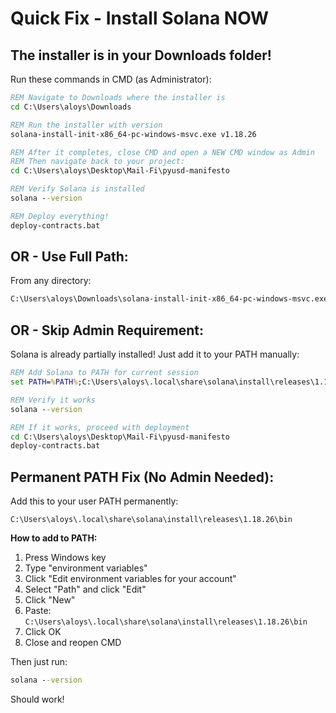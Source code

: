 # Quick Fix - Install Solana NOW

## The installer is in your Downloads folder!

Run these commands in CMD (as Administrator):

```cmd
REM Navigate to Downloads where the installer is
cd C:\Users\aloys\Downloads

REM Run the installer with version
solana-install-init-x86_64-pc-windows-msvc.exe v1.18.26

REM After it completes, close CMD and open a NEW CMD window as Admin
REM Then navigate back to your project:
cd C:\Users\aloys\Desktop\Mail-Fi\pyusd-manifesto

REM Verify Solana is installed
solana --version

REM Deploy everything!
deploy-contracts.bat
```

## OR - Use Full Path:

From any directory:

```cmd
C:\Users\aloys\Downloads\solana-install-init-x86_64-pc-windows-msvc.exe v1.18.26
```

## OR - Skip Admin Requirement:

Solana is already partially installed! Just add it to your PATH manually:

```cmd
REM Add Solana to PATH for current session
set PATH=%PATH%;C:\Users\aloys\.local\share\solana\install\releases\1.18.26\bin

REM Verify it works
solana --version

REM If it works, proceed with deployment
cd C:\Users\aloys\Desktop\Mail-Fi\pyusd-manifesto
deploy-contracts.bat
```

## Permanent PATH Fix (No Admin Needed):

Add this to your user PATH permanently:
```
C:\Users\aloys\.local\share\solana\install\releases\1.18.26\bin
```

**How to add to PATH:**
1. Press Windows key
2. Type "environment variables"
3. Click "Edit environment variables for your account"
4. Select "Path" and click "Edit"
5. Click "New"
6. Paste: `C:\Users\aloys\.local\share\solana\install\releases\1.18.26\bin`
7. Click OK
8. Close and reopen CMD

Then just run:
```cmd
solana --version
```

Should work!
